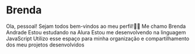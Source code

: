 # Brenda
Ola, pessoal! Sejam todos bem-vindos ao meu perfil!💙💙
Me chamo Brenda Andrade
Estou estudando na Alura
Estou me desenvolvendo na linguagem JavaScript
Utilizo esse espaço para minha organização e compartilhamento dos meu projetos desenvolvidos
